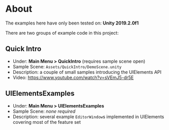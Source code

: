 # About

The examples here have only been tested on: **Unity 2019.2.0f1**

There are two groups of example code in this project:

## Quick Intro
* Under: **Main Menu > QuickIntro** (requires sample scene open)
* Sample Scene: `Assets/QuickIntro/DemoScene.unity`
* Description: a couple of small samples introducing the UIElements API
* Video: https://www.youtube.com/watch?v=sVEmJ5-dr5E

## UIElementsExamples
* Under: **Main Menu > UIElementsExamples**
* Sample Scene: *none required*
* Description: several example `EditorWindow`s implemented in UIElements covering most of the feature set
